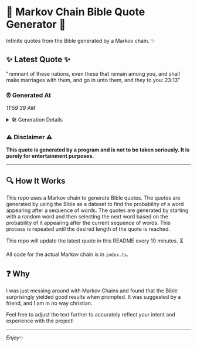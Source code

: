 # 📖 Markov Chain Bible Quote Generator 📖

Infinite quotes from the Bible generated by a Markov chain. ✨

## ✨ Latest Quote ✨
"remnant of these nations, even these that remain among you, and shall make marriages with them, and go in unto them, and they to you: 23:13"

### ⏰ Generated At
*11:59:39 AM*

<details>
    <summary>🛠️ Generation Details</summary>
    <p>
        <strong>🌱 Seed:</strong> remnant<br>
        <strong>🔄 Iterations:</strong> 25<br>
        <strong>📜 Context History:</strong><br>[ remnant ]: of<br>[ remnant, of ]: these<br>[ remnant, of, these ]: nations,<br>[ remnant, of, these, nations, ]: even<br>[ remnant, of, these, nations,, even ]: these<br>[ remnant, of, these, nations,, even, these ]: that<br>[ of, these, nations,, even, these, that ]: remain<br>[ these, nations,, even, these, that, remain ]: among<br>[ nations,, even, these, that, remain, among ]: you,<br>[ even, these, that, remain, among, you, ]: and<br>[ these, that, remain, among, you,, and ]: shall<br>[ that, remain, among, you,, and, shall ]: make<br>[ remain, among, you,, and, shall, make ]: marriages<br>[ among, you,, and, shall, make, marriages ]: with<br>[ you,, and, shall, make, marriages, with ]: them,<br>[ and, shall, make, marriages, with, them, ]: and<br>[ shall, make, marriages, with, them,, and ]: go<br>[ make, marriages, with, them,, and, go ]: in<br>[ marriages, with, them,, and, go, in ]: unto<br>[ with, them,, and, go, in, unto ]: them,<br>[ them,, and, go, in, unto, them, ]: and<br>[ and, go, in, unto, them,, and ]: they<br>[ go, in, unto, them,, and, they ]: to<br>[ in, unto, them,, and, they, to ]: you:<br>[ unto, them,, and, they, to, you: ]: 23:13<br>
    </p>
</details>

### ⚠️ Disclaimer ⚠️
**This quote is generated by a program and is not to be taken seriously. It is purely for entertainment purposes.**

---

## 🔍 How It Works

This repo uses a Markov chain to generate Bible quotes. The quotes are generated by using the Bible as a dataset to find the probability of a word appearing after a sequence of words. The quotes are generated by starting with a random word and then selecting the next word based on the probability of it appearing after the current sequence of words. This process is repeated until the desired length of the quote is reached.

This repo will update the latest quote in this README every 10 minutes. ⏳

All code for the actual Markov chain is in `index.ts`.

## ❓ Why

I was just messing around with Markov Chains and found that the Bible surprisingly yielded good results when prompted. 
It was suggested by a friend, and I am in no way christian.

Feel free to adjust the text further to accurately reflect your intent and experience with the project!

---

*Enjoy*✨
